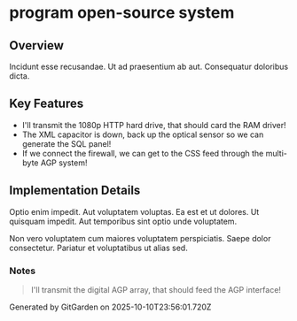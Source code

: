 # program open-source system

## Overview
Incidunt esse recusandae. Ut ad praesentium ab aut. Consequatur doloribus dicta.

## Key Features
- I'll transmit the 1080p HTTP hard drive, that should card the RAM driver!
- The XML capacitor is down, back up the optical sensor so we can generate the SQL panel!
- If we connect the firewall, we can get to the CSS feed through the multi-byte AGP system!

## Implementation Details
Optio enim impedit. Aut voluptatem voluptas. Ea est et ut dolores. Ut quisquam impedit. Aut temporibus sint optio unde voluptatem.
 Non vero voluptatem cum maiores voluptatem perspiciatis. Saepe dolor consectetur. Pariatur et voluptatibus ut alias sed.

### Notes
> I'll transmit the digital AGP array, that should feed the AGP interface!

Generated by GitGarden on 2025-10-10T23:56:01.720Z